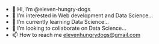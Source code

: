 - 👋 Hi, I’m @eleven-hungry-dogs
- 👀 I’m interested in Web development and Data Science...
- 🌱 I’m currently learning Data Science...
- 💞️ I’m looking to collaborate on Data Science...
- 📫 How to reach me elevenhungrydogs@gmail.com

<!---
eleven-hungry-dogs/eleven-hungry-dogs is a ✨ special ✨ repository because its `README.md` (this file) appears on your GitHub profile.
You can click the Preview link to take a look at your changes.
--->

